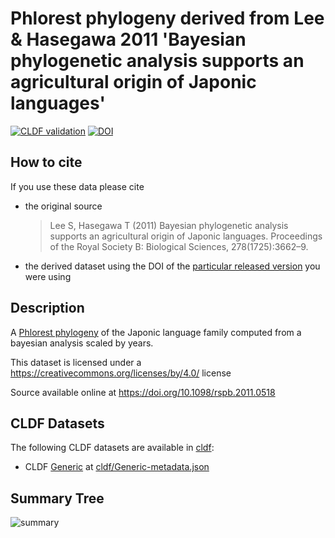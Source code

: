 # Phlorest phylogeny derived from Lee & Hasegawa 2011 'Bayesian phylogenetic analysis supports an agricultural origin of Japonic languages'

[![CLDF validation](https://github.com/phlorest/lee_and_hasegawa2011/workflows/CLDF-validation/badge.svg)](https://github.com/phlorest/lee_and_hasegawa2011/actions?query=workflow%3ACLDF-validation)
[![DOI](https://zenodo.org/badge/DOI/10.5281/zenodo.8250174.svg)](https://doi.org/10.5281/zenodo.8250174)

## How to cite

If you use these data please cite
- the original source
  > Lee S, Hasegawa T (2011) Bayesian phylogenetic analysis supports an agricultural origin of Japonic languages. Proceedings of the Royal Society B: Biological Sciences, 278(1725):3662–9.
- the derived dataset using the DOI of the [particular released version](../../releases/) you were using

## Description

A [Phlorest phylogeny](https://github.com/phlorest) of the Japonic language family computed from a bayesian analysis scaled by years.


This dataset is licensed under a https://creativecommons.org/licenses/by/4.0/ license

Source available online at https://doi.org/10.1098/rspb.2011.0518


## CLDF Datasets

The following CLDF datasets are available in [cldf](cldf):

- CLDF [Generic](https://github.com/cldf/cldf/tree/master/modules/Generic) at [cldf/Generic-metadata.json](cldf/Generic-metadata.json)

## Summary Tree

![summary](https://raw.githubusercontent.com/phlorest/lee_and_hasegawa2011/main/summary_tree.svg)